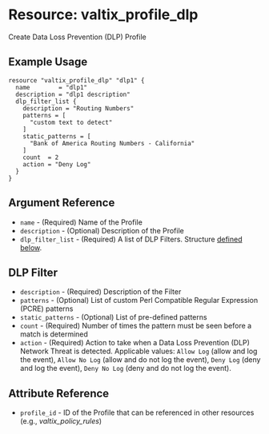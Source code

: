 # Resource: valtix_profile_dlp
Create Data Loss Prevention (DLP) Profile

## Example Usage
```hcl
resource "valtix_profile_dlp" "dlp1" {
  name        = "dlp1"
  description = "dlp1 description"
  dlp_filter_list {
    description = "Routing Numbers"
    patterns = [
      "custom text to detect"
    ]
    static_patterns = [
      "Bank of America Routing Numbers - California"
    ]
    count  = 2
    action = "Deny Log"
  }
}
```

## Argument Reference
* `name` - (Required) Name of the Profile
* `description` - (Optional) Description of the Profile
* `dlp_filter_list` - (Required) A list of DLP Filters. Structure [defined below](#dlp-filter).

## DLP Filter
* `description` - (Required) Description of the Filter
* `patterns` - (Optional) List of custom Perl Compatible Regular Expression (PCRE) patterns 
* `static_patterns` - (Optional) List of pre-defined patterns
* `count` - (Required) Number of times the pattern must be seen before a match is determined
* `action` - (Required) Action to take when a Data Loss Prevention (DLP) Network Threat is detected. Applicable values: `Allow Log` (allow and log the event), `Allow No Log` (allow and do not log the event), `Deny Log` (deny and log the event), `Deny No Log` (deny and do not log the event).

## Attribute Reference
* `profile_id` - ID of the Profile that can be referenced in other resources (e.g., *valtix_policy_rules*)